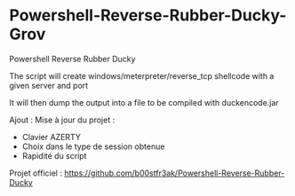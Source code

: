 Powershell-Reverse-Rubber-Ducky-Grov
===============================

Powershell Reverse Rubber Ducky


The script will create windows/meterpreter/reverse_tcp shellcode with a given server and port

It will then dump the output into a file to be compiled with duckencode.jar

Ajout : Mise à jour du projet :
- Clavier AZERTY
- Choix dans le type de session obtenue
- Rapidité du script


Projet officiel : https://github.com/b00stfr3ak/Powershell-Reverse-Rubber-Ducky
